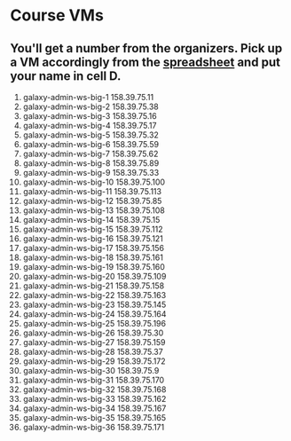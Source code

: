 # Course VMs

You'll get a number from the organizers. Pick up a VM accordingly from the [spreadsheet](https://docs.google.com/spreadsheets/d/1QQow30iIo1ImAceSFWcL7-nba1TT9ffh0GUhEAzXuH0/edit#gid=0)
and put your name in cell D.
---------------------------------------------------------------------------------

1. galaxy-admin-ws-big-1	158.39.75.11
2. galaxy-admin-ws-big-2	158.39.75.38
3. galaxy-admin-ws-big-3	158.39.75.16
4. galaxy-admin-ws-big-4	158.39.75.17
5. galaxy-admin-ws-big-5	158.39.75.32
6. galaxy-admin-ws-big-6	158.39.75.59
7. galaxy-admin-ws-big-7	158.39.75.62
8. galaxy-admin-ws-big-8	158.39.75.89
9. galaxy-admin-ws-big-9	158.39.75.33
10. galaxy-admin-ws-big-10	158.39.75.100
11. galaxy-admin-ws-big-11	158.39.75.113
12. galaxy-admin-ws-big-12	158.39.75.85
13. galaxy-admin-ws-big-13	158.39.75.108
14. galaxy-admin-ws-big-14	158.39.75.15
15. galaxy-admin-ws-big-15	158.39.75.112
16. galaxy-admin-ws-big-16	158.39.75.121
17. galaxy-admin-ws-big-17	158.39.75.156
18. galaxy-admin-ws-big-18	158.39.75.161
19. galaxy-admin-ws-big-19	158.39.75.160
20. galaxy-admin-ws-big-20	158.39.75.109
21. galaxy-admin-ws-big-21	158.39.75.158
22. galaxy-admin-ws-big-22	158.39.75.163
23. galaxy-admin-ws-big-23	158.39.75.145
24. galaxy-admin-ws-big-24	158.39.75.164
25. galaxy-admin-ws-big-25	158.39.75.196
26. galaxy-admin-ws-big-26	158.39.75.30
27. galaxy-admin-ws-big-27	158.39.75.159
28. galaxy-admin-ws-big-28	158.39.75.37
29. galaxy-admin-ws-big-29	158.39.75.172
30. galaxy-admin-ws-big-30	158.39.75.9
31. galaxy-admin-ws-big-31	158.39.75.170
32. galaxy-admin-ws-big-32	158.39.75.168
33. galaxy-admin-ws-big-33	158.39.75.162
34. galaxy-admin-ws-big-34	158.39.75.167
35. galaxy-admin-ws-big-35	158.39.75.165
36. galaxy-admin-ws-big-36	158.39.75.171


